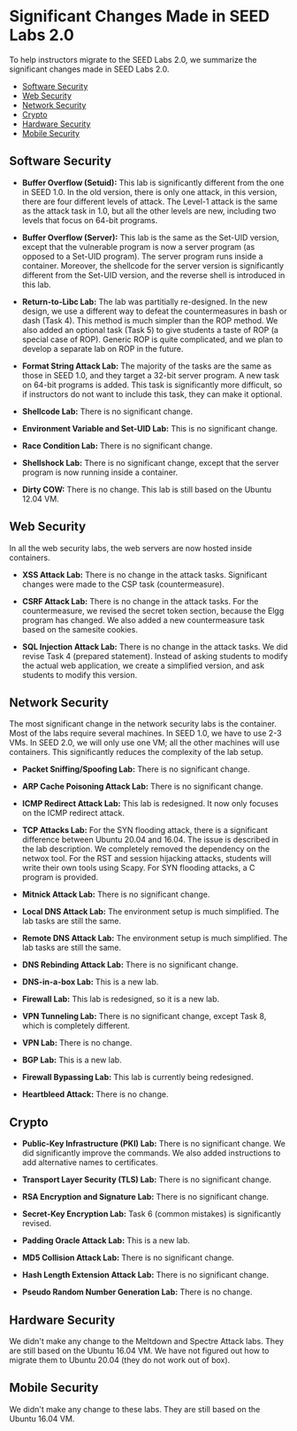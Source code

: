 # Significant Changes Made in SEED Labs 2.0

To help instructors migrate to the SEED Labs 2.0,
we summarize the significant changes made in SEED Labs 2.0.

 - [Software Security](#software-security)
 - [Web Security](#web-security)
 - [Network Security](#network-security)
 - [Crypto](#crypto)
 - [Hardware Security](#hardware-security)
 - [Mobile Security](#mobile-security)

## Software Security 

 - **Buffer Overflow (Setuid):** This lab is significantly different from the one in SEED 1.0.
   In the old version, there is only one attack, in this version, there are four different 
   levels of attack. The Level-1 attack is the same as the attack task in 1.0, but all the
   other levels are new, including two levels that focus on 64-bit programs. 

 - **Buffer Overflow (Server):** This lab is the same as the Set-UID version, except that the
   vulnerable program is now a server program (as opposed to a Set-UID program). 
   The server program runs inside a container. Moreover,
   the shellcode for the server version is significantly different from the Set-UID version,
   and the reverse shell is introduced in this lab.

 - **Return-to-Libc Lab:** The lab was partitially re-designed. 
   In the new design, we use a different way to defeat the countermeasures in bash or 
   dash (Task 4). This method is much simpler than the ROP method. We also added an
   optional task (Task 5) to give students a taste of ROP (a special case of
   ROP). Generic ROP is quite complicated, and we plan to develop a separate
   lab on ROP in the future.


 - **Format String Attack Lab:** 
   The majority of the tasks are the same as those in SEED 1.0,
   and they target a 32-bit server program. 
   A new task on 64-bit programs is added. This task is significantly more difficult,
   so if instructors do not want to include this task, they can make it optional.


 - **Shellcode Lab:**  There is no significant change.

 - **Environment Variable and Set-UID Lab:** This is no significant change.

 - **Race Condition Lab:** There is no significant change.

 - **Shellshock Lab:** There is no significant change, except that the server 
   program is now running inside a container. 

 - **Dirty COW:** There is no change. This lab is still based on the Ubuntu 12.04 VM.


## Web Security 

In all the web security labs, the web servers are now hosted inside containers. 

 - **XSS Attack Lab:** There is no change in the attack tasks. 
   Significant changes were made to the CSP task (countermeasure).

 - **CSRF Attack Lab:** There is no change in the attack tasks. 
   For the countermeasure, we revised the secret token section, 
   because the Elgg program has changed. We also added a new countermeasure task 
   based on the samesite cookies.

 - **SQL Injection Attack Lab:**  There is no change in the attack tasks.
   We did revise Task 4 (prepared statement). Instead of asking students to modify 
   the actual web application, we create a simplified version, and ask students to 
   modify this version.


## Network Security 

The most significant change in the network security labs is the container. 
Most of the labs require several machines. In SEED 1.0, we have to use 2-3
VMs. In SEED 2.0, we will only use one VM; all the other 
machines will use containers. This significantly reduces the complexity
of the lab setup.

 - **Packet Sniffing/Spoofing Lab:** There is no significant change. 

 - **ARP Cache Poisoning Attack Lab:** There is no significant change. 

 - **ICMP Redirect Attack Lab:** This lab is redesigned. It now only focuses
   on the ICMP redirect attack. 

 - **TCP Attacks Lab:** For the SYN flooding attack, there is a significant
   difference between Ubuntu 20.04 and 16.04. The issue is described in the lab
   description. We completely removed the dependency on the netwox tool. For the RST and
   session hijacking attacks, students will write their own tools using Scapy.
   For SYN flooding attacks, a C program is provided.

 - **Mitnick Attack Lab:** There is no significant change. 

 - **Local DNS Attack Lab:** The environment setup is much simplified. The 
   lab tasks are still the same.

 - **Remote DNS Attack Lab:** The environment setup is much simplified. 
   The lab tasks are still the same.

 - **DNS Rebinding Attack Lab:** There is no significant change. 

 - **DNS-in-a-box Lab:** This is a new lab.

 - **Firewall Lab:** This lab is redesigned, so it is a new lab. 

 - **VPN Tunneling Lab:** There is no significant change, except Task 8, which is completely
   different.

 - **VPN Lab:** There is no change. 

 - **BGP Lab:** This is a new lab.

 - **Firewall Bypassing Lab:** This lab is currently being redesigned. 

 - **Heartbleed Attack:** There is no change. 


## Crypto

 - **Public-Key Infrastructure (PKI) Lab:**
   There is no significant change. We did significantly improve the commands. 
   We also added instructions to add alternative names to certificates.

 - **Transport Layer Security (TLS) Lab:** There is no significant change. 

 - **RSA Encryption and Signature Lab:** There is no significant change. 

 - **Secret-Key Encryption Lab:** Task 6 (common mistakes) is significantly revised. 

 - **Padding Oracle Attack Lab:** This is a new lab.

 - **MD5 Collision Attack Lab:** There is no significant change. 

 - **Hash Length Extension Attack Lab:**  There is no significant change.

 - **Pseudo Random Number Generation Lab:** There is no change. 


## Hardware Security 

We didn't make any change to the Meltdown and Spectre Attack labs. 
They are still based on the Ubuntu 16.04 VM. We have not figured 
out how to migrate them to Ubuntu 20.04 (they do not work 
out of box).

## Mobile Security 

We didn't make any change to these labs. They are still based on the Ubuntu 16.04 VM.
